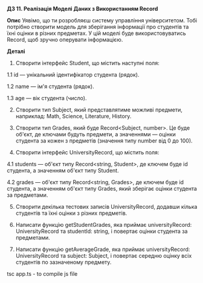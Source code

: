 ****ДЗ 11. Реалізація Моделі Даних з Використанням Record****


**Опис**
Уявімо, що ти розробляєш систему управління університетом. Тобі потрібно створити модель для зберігання інформації про студентів та їхні оцінки в різних предметах. У цій моделі буде використовуватись Record, щоб зручно оперувати інформацією.

**Деталі**
1. Створити інтерфейс Student, що містить наступні поля:

1.1 id — унікальний ідентифікатор студента (рядок).

1.2 name — ім'я студента (рядок).

1.3 age — вік студента (число).

2. Створити тип Subject, який представлятиме можливі предмети, наприклад: Math, Science, Literature, History.

3. Створити тип Grades, який буде Record<Subject, number>. Це буде об'єкт, де ключами будуть предмети, а значеннями — оцінки студента за кожен з предметів (значення типу number від 0 до 100).


4. Створити інтерфейс UniversityRecord, що містить поля:

4.1 students — об'єкт типу Record<string, Student>, де ключем буде id студента, а значенням об'єкт типу Student.

4.2 grades — об'єкт типу Record<string, Grades>, де ключем буде id студента, а значенням об'єкт типу Grades, який зберігає оцінки студента за предметами.

5. Створити декілька тестових записів UniversityRecord, додавши кілька студентів та їхні оцінки з різних предметів.

6. Написати функцію getStudentGrades, яка приймає universityRecord: UniversityRecord та studentId: string, і повертає оцінки студента за предметами.

7. Написати функцію getAverageGrade, яка приймає universityRecord: UniversityRecord та subject: Subject, і повертає середню оцінку всіх студентів по зазначеному предмету.


tsc app.ts - to compile js file